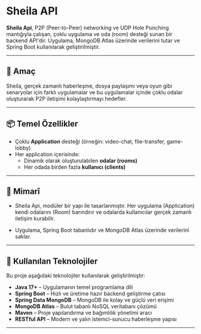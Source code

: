 # Sheila API

**Sheila Api**, P2P (Peer-to-Peer) networking ve UDP Hole Punching mantığıyla çalışan, çoklu uygulama ve oda (room) desteği sunan bir backend API'dir. Uygulama, MongoDB Atlas üzerinde verilerini tutar ve Spring Boot kullanılarak geliştirilmiştir.

---

## 🚀 Amaç

Sheila, gerçek zamanlı haberleşme, dosya paylaşımı veya oyun gibi senaryolar için farklı uygulamalar ve bu uygulamalar içinde çoklu odalar oluşturarak P2P iletişimi kolaylaştırmayı hedefler.

---

## 📦 Temel Özellikler

- Çoklu **Application** desteği (örneğin: video-chat, file-transfer, game-lobby)
- Her application içerisinde:
    - Dinamik olarak oluşturulabilen **odalar (rooms)**
    - Her odada birden fazla **kullanıcı (clients)**

---
## 🧱 Mimarî
- Sheila Api, modüler bir yapı ile tasarlanmıştır. Her uygulama (Application) kendi odalarını (Room) barındırır ve odalarda kullanıcılar gerçek zamanlı iletişim kurabilir.

- Uygulama, Spring Boot tabanlıdır ve MongoDB Atlas üzerinde verilerini saklar.

---

## 🧰 Kullanılan Teknolojiler

Bu proje aşağıdaki teknolojiler kullanılarak geliştirilmiştir:

- **Java 17+** – Uygulamanın temel programlama dili
- **Spring Boot** – Hızlı ve üretime hazır backend geliştirme çatısı
- **Spring Data MongoDB** – MongoDB ile kolay ve güçlü veri erişimi
- **MongoDB Atlas** – Bulut tabanlı NoSQL veritabanı çözümü
- **Maven** – Proje yapılandırma ve bağımlılık yönetimi aracı
- **RESTful API** – Modern ve yalın istemci-sunucu haberleşme yapısı  

---
